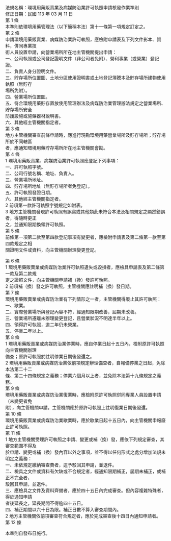 法規名稱：環境用藥販賣業及病媒防治業許可執照申請核發作業準則  
修正日期：民國 113 年 03 月 11 日  
第 1 條  
本準則依環境用藥管理法（以下簡稱本法）第十一條第一項規定訂定之。  
第 2 條  
申請環境用藥販賣業、病媒防治業許可執照，應檢附申請表及下列文件影本、資料，併同專業技  
術人員設置申請，向營業場所所在地主管機關提出申請：  
一、公司執照或公司登記證明文件（非公司者免附）、營利事業（或營業）登記證。  
二、負責人身分證明文件。  
三、貯存場所位置圖、土地分區使用證明書或土地登記簿謄本及貯存場所建物使用執照（無貯存  
場所免附）。  
四、營業場所位置圖。  
五、符合環境用藥貯存置放使用管理辦法及病媒防治業管理辦法規定之營業場所、貯存場所安全  
防護設施或施藥器材說明書。  
六、其他經主管機關指定者。  
第 3 條  
地方主管機關審查前條申請時，應進行現勘環境用藥營業場所及貯存場所；貯存場所於不同轄區  
者，應通知環境用藥貯存場所所在地主管機關會勘。  
第 4 條  
1 環境用藥販賣業、病媒防治業許可執照應登記下列事項：  
一、許可執照字號。  
二、公司行號名稱、地址、負責人。  
三、營業場所地址。  
四、貯存場所地址（無貯存場所者免登記）。  
五、許可執照發證日期。  
六、其他經主管機關指定者。  
2 前項第一款許可執照字號規定如附表。  
3 地方主管機關發現許可執照有誤寫或其他類此未符合本法及相關規定之顯然錯誤者，得隨時更正  
之，並通知限期換領許可執照。  
第 5 條  
前條第一項第二款至第四款登記事項有變更者，應檢附申請表及第二條第一款至第四款規定之相  
關證明文件或資料，向主管機關辦理變更登記。  


第 6 條  
1 環境用藥販賣業或病媒防治業許可執照遺失或毀損者，應檢具申請表及第二條第一款及第二款規  
定之證照文件，向主管機關申請補（換）發許可執照。  
2 前項補（換）發之許可執照，主管機關應註明補（換）發日期。  
第 7 條  
環境用藥販賣業或病媒防治業有下列情形之一者，主管機關得廢止其許可執照：  
一、歇業。  
二、實際營業場所與登記內容不符，經通知限期改善，屆期未改善。  
三、營業場所遷離未辦理變更登記，且營業狀況不明達半年以上。  
四、領得許可執照，逾二年仍未營業。  
五、停業二年以上。  
第 8 條  
1 環境用藥販賣業或病媒防治業停業時，應自停業日起十五日內，檢附原許可執照向主管機關辦理  
備查；原許可執照於註明停業日期後發還之。  
2 環境用藥販賣業或病媒防治業依前項規定辦理備查者，自報備停業之日起，免除本法第二十二  
條、第二十四條規定之義務；停業六個月以上者，並免除本法第十九條規定之義務。  
第 9 條  
環境用藥販賣業或病媒防治業復業時，應檢附原許可執照併同專業人員設置申請（未變更者免  
附），向主管機關申請。主管機關應於原許可執照上註明復業日期後發還。  
第 10 條  
環境用藥販賣業或病媒防治業歇業時，應於歇業日起十五日內，向主管機關申報廢止許可執照。  
第 11 條  
1 地方主管機關受理許可執照之申請、變更或補（換）發，應依下列規定審查，其審查範圍不得及  
於申請、變更或補（換）發內容以外之事項，並不得以任何形式之處分增加法規未明定之義務：  
一、未依規定繳納審查費者，逕予駁回其申請，並退件。  
二、檢具之文件或資料有欠缺或不合規定者，經通知限期補正，屆期未補正，或補正不完全者，  
駁回其申請，並退件。  
三、應檢具之文件及資料齊備者，應於四十五日內完成審查。但內容複雜特殊者，得於通知申請  
者後延長之，延長期間不得逾四十五日。  
四、補正期間以六十日為限。補正日數不算入審查期間內。  
2 地方主管機關依前項審查符合規定者，應於完成審查後十四日內通知申請者。  
第 12 條  


本準則自發布日施行。  


